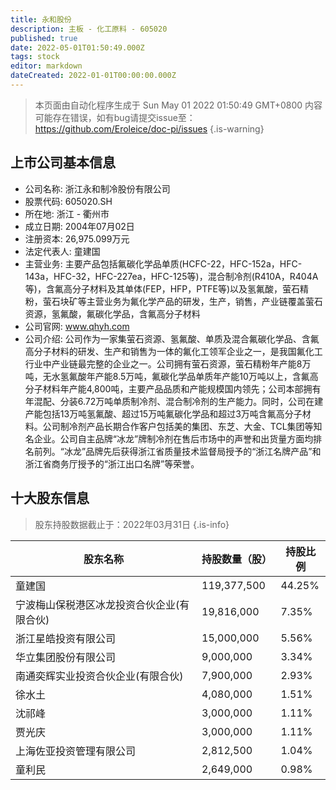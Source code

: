 ```yaml
---
title: 永和股份
description: 主板 - 化工原料 - 605020
published: true
date: 2022-05-01T01:50:49.000Z
tags: stock
editor: markdown
dateCreated: 2022-01-01T00:00:00.000Z
---
```


> 本页面由自动化程序生成于 Sun May 01 2022 01:50:49 GMT+0800
> 内容可能存在错误，如有bug请提交issue至：https://github.com/Eroleice/doc-pi/issues
{.is-warning}

## 上市公司基本信息
- 公司名称: 浙江永和制冷股份有限公司
- 股票代码: 605020.SH
- 所在地: 浙江 - 衢州市
- 成立日期: 2004年07月02日
- 注册资本: 26,975.099万元
- 法定代表人: 童建国
- 主营业务: 主要产品包括氟碳化学品单质(HCFC-22，HFC-152a，HFC-143a，HFC-32，HFC-227ea，HFC-125等)，混合制冷剂(R410A，R404A等)，含氟高分子材料及其单体(FEP，HFP，PTFE等)以及氢氟酸，萤石精粉，萤石块矿等主营业务为氟化学产品的研发，生产，销售，产业链覆盖萤石资源，氢氟酸，氟碳化学品，含氟高分子材料
- 公司官网: www.qhyh.com
- 公司介绍: 公司作为一家集萤石资源、氢氟酸、单质及混合氟碳化学品、含氟高分子材料的研发、生产和销售为一体的氟化工领军企业之一，是我国氟化工行业中产业链最完整的企业之一。公司拥有萤石资源，萤石精粉年产能8万吨，无水氢氟酸年产能8.5万吨，氟碳化学品单质年产能10万吨以上，含氟高分子材料年产能4,800吨，主要产品品质和产能规模国内领先；公司本部拥有年混配、分装6.72万吨单质制冷剂、混合制冷剂的生产能力。同时，公司在建产能包括13万吨氢氟酸、超过15万吨氟碳化学品和超过3万吨含氟高分子材料。公司制冷剂产品长期合作客户包括美的集团、东芝、大金、TCL集团等知名企业。公司自主品牌“冰龙”牌制冷剂在售后市场中的声誉和出货量方面均排名前列。“冰龙”品牌先后获得浙江省质量技术监督局授予的“浙江名牌产品”和浙江省商务厅授予的“浙江出口名牌”等荣誉。


## 十大股东信息
> 股东持股数据截止于：2022年03月31日
{.is-info}

| 股东名称 | 持股数量（股） | 持股比例 |
| --- | --- | --- |
| 童建国 | 119,377,500 | 44.25% |
| 宁波梅山保税港区冰龙投资合伙企业(有限合伙) | 19,816,000 | 7.35% |
| 浙江星皓投资有限公司 | 15,000,000 | 5.56% |
| 华立集团股份有限公司 | 9,000,000 | 3.34% |
| 南通奕辉实业投资合伙企业(有限合伙) | 7,900,000 | 2.93% |
| 徐水土 | 4,080,000 | 1.51% |
| 沈祁峰 | 3,000,000 | 1.11% |
| 贾光庆 | 3,000,000 | 1.11% |
| 上海佐亚投资管理有限公司 | 2,812,500 | 1.04% |
| 童利民 | 2,649,000 | 0.98% |




